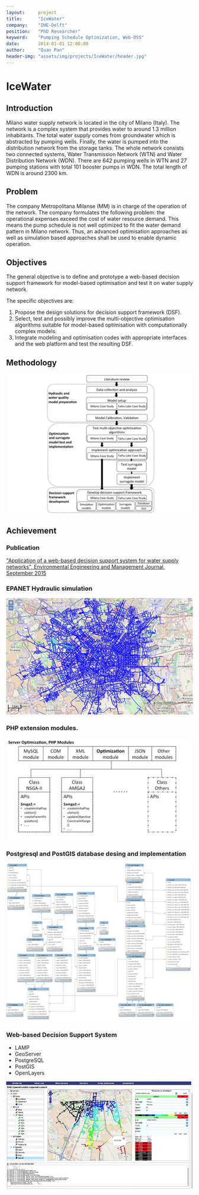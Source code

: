```yaml
---
layout:     project
title:      "IceWater"
company:    "IHE-Delft"
position:   "PhD Researcher"
keyword:    "Pumping Schedule Optimization, Web-DSS"
date:       2014-01-01 12:00:00
author:     "Quan Pan"
header-img: "assets/img/projects/IceWater/header.jpg"
---
```


# [](#header-1)IceWater

## Introduction

Milano water supply network is located in the city of Milano (Italy). The network is a complex system that provides water to around 1.3 million inhabitants. The total water supply comes from groundwater which is abstracted by pumping wells. Finally, the water is pumped into the distribution network from the storage tanks. The whole network consists two connected systems, Water Transmission Network (WTN) and Water Distribution Network (WDN). There are 642 pumping wells in WTN and 27 pumping stations with total 101 booster pumps in WDN. The total length of WDN is around 2300 km.

## Problem

The company Metropolitana Milanse (MM) is in charge of the operation of the network. The company formulates the following problem: the operational expenses exceed the cost of water resource demand. This means the pump schedule is not well optimized to fit the water demand pattern in Milano network. Thus, an advanced optimisation approaches as well as simulation based approaches shall be used to enable dynamic operation.

## Objectives

The general objective is to define and prototype a web-based decision support framework for model-based optimisation and test it on water supply network. 

The specific objectives are:

1.	Propose the design solutions for decision support framework (DSF).
2.	Select, test and possibly improve the multi-objective optimisation algorithms suitable for model-based optimisation with computationally complex models.
4.	Integrate modeling and optimisation codes with appropriate interfaces and the web platform and test the resulting DSF.

## Methodology

![](/assets/img/projects/IceWater/methodology.jpg)

## Achievement

### Publication 

["Application of a web-based decision support system for water supply networks", Environmental Engineering and Management Journal, September 2015](http://www.eemj.eu/index.php/EEMJ/article/view/2369)

### EPANET Hydraulic simulation

![](/assets/img/projects/IceWater/Milano.png)

### PHP extension modules.

![](/assets/img/projects/IceWater/PHPmodules.jpg)

### Postgresql and PostGIS database desing and implementation

![](/assets/img/projects/IceWater/database.jpg)

### Web-based Decision Support System

- LAMP
- GeoServer
- PostgreSQL
- PostGIS
- OpenLayers

![](/assets/img/projects/IceWater/DSS.jpg)
